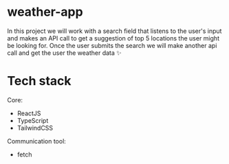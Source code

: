 # weather-app
In this project we will work with a search field that listens to the user's input and makes an API call to get a suggestion of top 5 locations the user might be looking for. Once the user submits the search we will make another api call and get the user the weather data ✨

# Tech stack
Core:
- ReactJS
- TypeScript
- TailwindCSS

Communication tool:
- fetch
